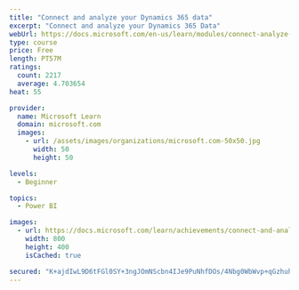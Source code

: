 ```yaml
---
title: "Connect and analyze your Dynamics 365 data​"
excerpt: "Connect and analyze your Dynamics 365 Data​"
webUrl: https://docs.microsoft.com/en-us/learn/modules/connect-analyze-dynamics-365-data/
type: course
price: Free
length: PT57M
ratings:
  count: 2217
  average: 4.703654
heat: 55

provider:
  name: Microsoft Learn
  domain: microsoft.com
  images:
    - url: /assets/images/organizations/microsoft.com-50x50.jpg
      width: 50
      height: 50

levels:
  - Beginner

topics:
  - Power BI

images:
  - url: https://docs.microsoft.com/learn/achievements/connect-and-analyze-your-microsoft-dynamics-365-data-social.png
    width: 800
    height: 400
    isCached: true

secured: "K+ajdIwL9D6tFGl0SY+3ngJOmNScbn4IJe9PuNhfDOs/4Nbg0WbWvp+qGzhuhCJ6hjJ5zIelOctM1dGkt9DbJe173Hmp7WvrCyIW/a/7VRZG7qNIv5NGQdbeEKg2LL0CukUu2a/We7vTxakKj4qugN9Z3guWMnm88ktt+8HYZrmEJwbKy4XN8/l/Xk80ZuaJFnClrOkdDJ+i/bMVHSa31qIZS9S7POvlmQaNfoqAc6swSxAxuUxx2aMcEKobLpARsKYY9XF03oZPEhvv6hc2JK8c0m7Efw7aGRs0cWb4LLmcIpQ9Eg6gq9lHbWmH+b2YXZ0ym1RIs1dArejFa9zargP5SdrBrSb+dLyXJJgAdnE7ToQFQrgmZsgnFi0HQt0JI2V8Hh3BLmXYFLyJqRqyjkgX1T2rvszdlpMjvjdFydw=;/Cr23GE4BahN28z6kXCYgw=="
---
```


